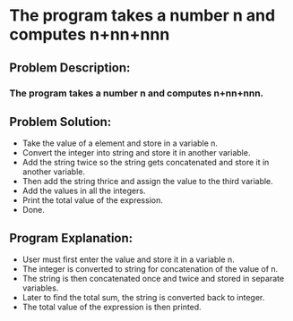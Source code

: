 # The program takes a number n and computes n+nn+nnn

## Problem Description:
### The program takes a number n and computes n+nn+nnn.

## Problem Solution: 
- Take the value of a element and store in a variable n.
- Convert the integer into string and store it in another variable.
- Add the string twice so the string gets concatenated and store it in another variable.
- Then add the string thrice and assign the value to the third variable.
- Add the values in all the integers.
- Print the total value of the expression.
- Done.

## Program Explanation:
- User must first enter the value and store it in a variable n.
- The integer is converted to string for concatenation of the value of n.
- The string is then concatenated once and twice and stored in separate variables.
- Later to find the total sum, the string is converted back to integer.
- The total value of the expression is then printed.
